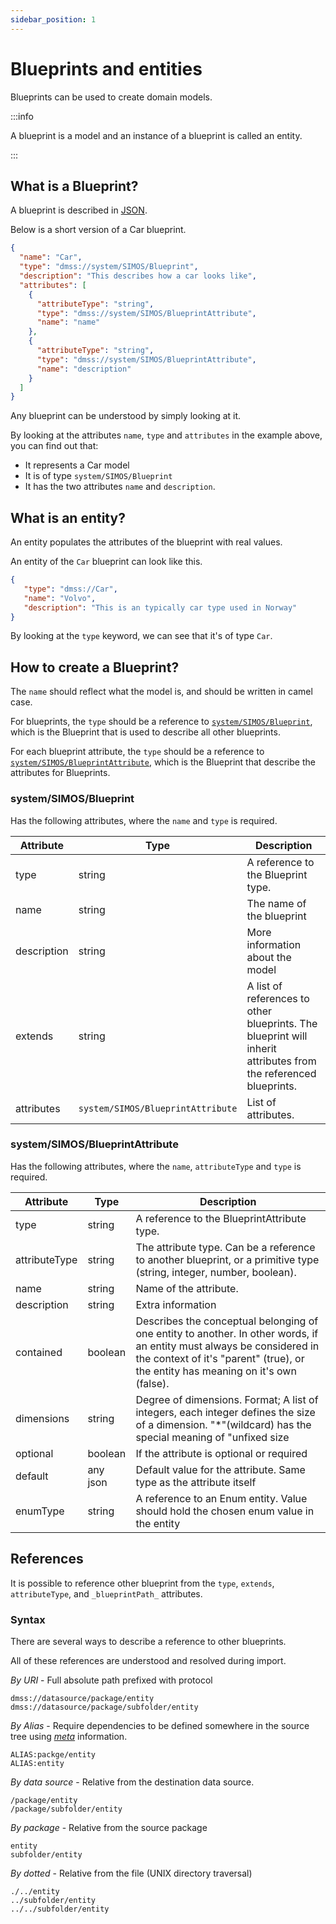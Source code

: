 ```yaml
---
sidebar_position: 1
---
```


# Blueprints and entities

Blueprints can be used to create domain models. 

:::info

A blueprint is a model and an instance of a blueprint is called an entity. 

:::

## What is a Blueprint?

A blueprint is described in [JSON](https://www.json.org/json-en.html). 

Below is a short version of a Car blueprint. 

```json
{
  "name": "Car",
  "type": "dmss://system/SIMOS/Blueprint",
  "description": "This describes how a car looks like",
  "attributes": [
    {
      "attributeType": "string",
      "type": "dmss://system/SIMOS/BlueprintAttribute",
      "name": "name"
    },
    {
      "attributeType": "string",
      "type": "dmss://system/SIMOS/BlueprintAttribute",
      "name": "description"
    }
  ]
}
```
Any blueprint can be understood by simply looking at it. 

By looking at the attributes `name`, `type` and `attributes` in the example above, you can find out that:

* It represents a Car model 
* It is of type `system/SIMOS/Blueprint`
* It has the two attributes `name` and `description`.

## What is an entity?

An entity populates the attributes of the blueprint with real values.

An entity of the `Car` blueprint can look like this. 

```json
{
   "type": "dmss://Car",
   "name": "Volvo",
   "description": "This is an typically car type used in Norway"
}
```

By looking at the `type` keyword, we can see that it's of type `Car`.

## How to create a Blueprint?

The `name` should reflect what the model is, and should be written in camel case.

For blueprints, the `type` should be a reference to [`system/SIMOS/Blueprint`][Blueprint], which is the Blueprint that is used to describe all other blueprints. 

For each blueprint attribute, the `type` should be a reference to [`system/SIMOS/BlueprintAttribute`][BlueprintAttribute], which is the Blueprint that describe the attributes for Blueprints.

### system/SIMOS/Blueprint

Has the following attributes, where the `name` and `type` is required.

| Attribute     | Type                              | Description                                                                                                     |
|---------------|-----------------------------------|-----------------------------------------------------------------------------------------------------------------|
| type          | string                            | A reference to the Blueprint type.                                                                              |
 | name          | string                            | The name of the blueprint                                                                                       |
| description   | string                            | More information about the model                                                                                |
| extends       | string                            | A list of references to other blueprints. The blueprint will inherit attributes from the referenced blueprints. |
| attributes    | `system/SIMOS/BlueprintAttribute` | List of attributes.                                                                                             | 

### system/SIMOS/BlueprintAttribute

Has the following attributes, where the `name`, `attributeType` and `type` is required.  

| Attribute        | Type          | Description                                                                                                                                                                                                |
|------------------|---------------|------------------------------------------------------------------------------------------------------------------------------------------------------------------------------------------------------------|
| type             | string        | A reference to the BlueprintAttribute type.                                                                                                                                                                |
| attributeType    | string        | The attribute type. Can be a reference to another blueprint, or a primitive type (string, integer, number, boolean).                                                                                       |
| name             | string        | Name of the attribute.                                                                                                                                                                                     |
| description      | string        | Extra information                                                                                                                                                                                          |
| contained        | boolean       | Describes the conceptual belonging of one entity to another. In other words, if an entity must always be considered in the context of it's "parent" (true), or the entity has meaning on it's own (false). |
| dimensions       | string        | Degree of dimensions. Format; A list of integers, each integer defines the size of a dimension. "*"(wildcard) has the special meaning of "unfixed size                                                     |
| optional         | boolean       | If the attribute is optional or required                                                                                                                                                                   |
| default          | any json      | Default value for the attribute. Same type as the attribute itself                                                                                                                                         |
| enumType         | string        | A reference to an Enum entity. Value should hold the chosen enum value in the entity                                                                                                                       |

## References 

It is possible to reference other blueprint from the `type`, `extends`, `attributeType`, and `_blueprintPath_` attributes.

### Syntax

There are several ways to describe a reference to other blueprints. 

All of these references are understood and resolved during import. 

*By URI* - Full absolute path prefixed with protocol

```
dmss://datasource/package/entity
dmss://datasource/package/subfolder/entity
```

*By Alias* - Require dependencies to be defined somewhere in the source tree using [_meta_](./../concepts/meta.md) information.

```
ALIAS:packge/entity
ALIAS:entity
```

*By data source* - Relative from the destination data source.

```
/package/entity
/package/subfolder/entity
```

*By package* - Relative from the source package

```
entity
subfolder/entity
```

*By dotted* - Relative from the file (UNIX directory traversal)

```
./../entity
../subfolder/entity
../../subfolder/entity
```


[Blueprint]: https://github.com/equinor/data-modelling-storage-service/blob/master/src/home/system/SIMOS/Blueprint.json
[BlueprintAttribute]: https://github.com/equinor/data-modelling-storage-service/blob/master/src/home/system/SIMOS/BlueprintAttribute.json